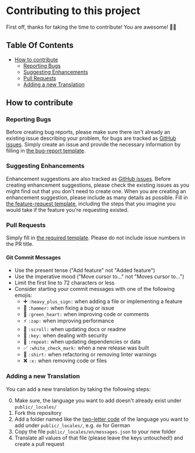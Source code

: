 # Contributing to this project

First off, thanks for taking the time to contribute! You are awesome! :tada::clap:

## Table Of Contents

- [How to contribute](#how-to-contribute)
  - [Reporting Bugs](#reporting-bugs)
  - [Suggesting Enhancements](#suggesting-enhancements)
  - [Pull Requests](#pull-requests)
  - [Adding a new Translation](#adding-a-new-translation)
  
## How to contribute

### Reporting Bugs

Before creating bug reports, please make sure there isn't already an existing issue describing your problem, for bugs are tracked as [GitHub issues](https://github.com/devmount/third-stats/issues). Simply create an issue and provide the necessary information by filling in [the bug-report template](https://github.com/devmount/third-stats/issues/new?template=bug_report.md).

### Suggesting Enhancements

Enhancement suggestions are also tracked as [GitHub issues](https://github.com/devmount/third-stats/issues). Before creating enhancement suggestions, please check the existing issues as you might find out that you don't need to create one. When you are creating an enhancement suggestion, please include as many details as possible. Fill in [the feature-request template](https://github.com/devmount/third-stats/issues/new?template=feature_request.md), including the steps that you imagine you would take if the feature you're requesting existed.

### Pull Requests

Simply fill in [the required template](PULL_REQUEST_TEMPLATE.md). Please do not include issue numbers in the PR title.

#### Git Commit Messages

- Use the present tense ("Add feature" not "Added feature")
- Use the imperative mood ("Move cursor to..." not "Moves cursor to...")
- Limit the first line to 72 characters or less
- Consider starting your commit messages with one of the following emojis:
  - ➕ `:heavy_plus_sign:` when adding a file or implementing a feature
  - 🔨 `:hammer:` when fixing a bug or issue
  - 💚 `:green_heart:` when improving code or comments
  - ⚡ `:zap:` when improving performance
  - 📜 `:scroll:` when updating docs or readme
  - 🔑 `:key:` when dealing with security
  - 🔁 `:repeat:` when updating dependencies or data
  - ✅ `:white_check_mark:` when a new release was built
  - 👕 `:shirt:` when refactoring or removing linter warnings
  - ❌ `:x:` when removing code or files

### Adding a new Translation

You can add a new translation by taking the following steps:

0. Make sure, the language you want to add doesn't already exist under `public/_locales/`
1. Fork this repository
2. Add a folder named like the [two-letter code](https://en.wikipedia.org/wiki/List_of_ISO_639-1_codes) of the language you want to add under `public/_locales/`, e.g. `de` for German
3. Copy the file `public/_locales/en/messages.json` to your new folder
4. Translate all values of that file (please leave the keys untouched!) and create a pull request
